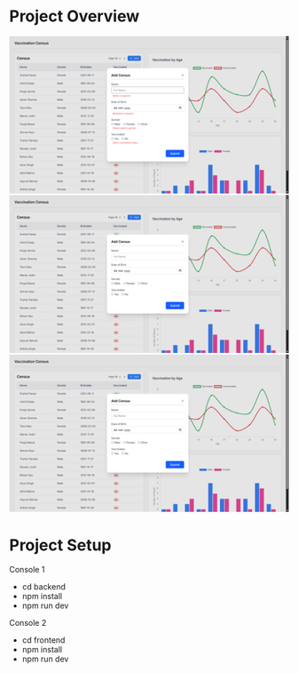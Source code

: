 
# Project Overview

![App Screenshot](images/Demo1.png)
![App Screenshot](images/Demo2.png)
![App Screenshot](images/Demo2.png)

# Project Setup
Console 1
- cd backend 
- npm install 
- npm run dev

Console 2
- cd frontend 
- npm install 
- npm run dev